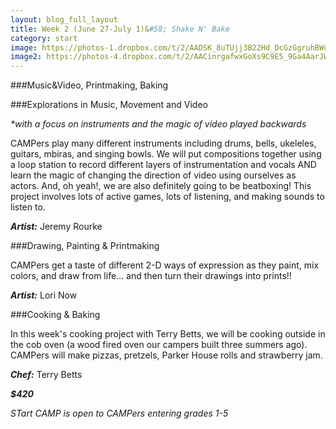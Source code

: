 ```yaml
---
layout: blog_full_layout
title: Week 2 (June 27-July 1)&#58; Shake N' Bake
category: start
image: https://photos-1.dropbox.com/t/2/AADSK_8uTUjj3B22Hd_DcGzGgruhBWuatBR1l5xKXY6B4g/12/96179569/jpeg/32x32/1/_/1/2/P1140013.jpg/EPPnz0oYvrYBIAIoAg/kS1sKYmQBR4dFKUmOhqSiFSsvCQbvcCU8oBcJ4liOho?size=1024x768&size_mode=3
image2: https://photos-4.dropbox.com/t/2/AACinrgafwxGoXs9C9E5_9Ga4AarJW0uHazuCSelsDaBtw/12/96179569/jpeg/256x256/1/_/1/2/IMG_1730.JPG/EPPnz0oY2bYBIAIoAg/aguxpN63ADAyuslge8ReESPRpSaDhiWjvQY2THbku3I?size_mode=3&size=2048x1536
---
```


###Music&Video, Printmaking, Baking

###Explorations in Music, Movement and Video

_*with a focus on instruments and the magic of video played backwards_

CAMPers play many different instruments including drums, bells, ukeleles, guitars, mbiras, and singing bowls. We will put compositions together using a loop station to record different layers of instrumentation and vocals AND learn the magic of changing the direction of video using ourselves as actors. And, oh yeah!, we are also definitely going to be beatboxing! This project involves lots of active games, lots of listening, and making sounds to listen to. 

**_Artist:_** Jeremy Rourke


###Drawing, Painting & Printmaking

CAMPers get a taste of different 2-D ways of expression as they paint, mix colors, and draw from life... and then turn their drawings into prints!! 

**_Artist:_** Lori Now


###Cooking & Baking

In this week's cooking project with Terry Betts, we will be cooking outside in the cob oven (a wood fired oven our campers built three summers ago). CAMPers will make pizzas, pretzels, Parker House rolls and strawberry jam. 

**_Chef:_** Terry Betts

**_$420_**
 

*STart CAMP is open to CAMPers entering grades 1-5*
